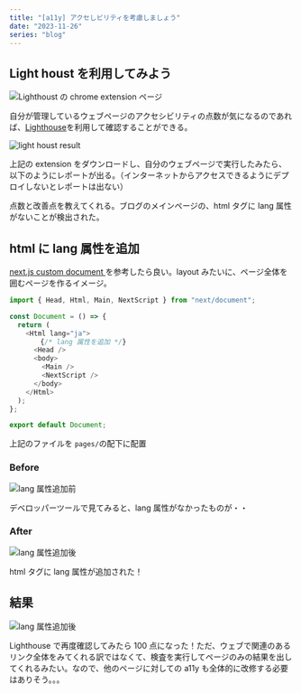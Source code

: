 ```yaml
---
title: "[a11y] アクセしビリティを考慮しましょう"
date: "2023-11-26"
series: "blog"
---
```


## Light houst を利用してみよう

![Lighthoust の chrome extension ページ](/images/posts/a11y-5.png)

自分が管理しているウェブページのアクセシビリティの点数が気になるのであれば、[Lighthouse](https://chromewebstore.google.com/detail/lighthouse/blipmdconlkpinefehnmjammfjpmpbjk?hl=ja&pli=1)を利用して確認することができる。

![light houst result](/images/posts/a11y-1.png)

上記の extension をダウンロードし、自分のウェブページで実行したみたら、以下のようにレポートが出る。（インターネットからアクセスできるようにデプロイしないとレポートは出ない）

点数と改善点を教えてくれる。ブログのメインページの、html タグに lang 属性がないことが検出された。

## html に lang 属性を追加

[ next.js custom document ](https://nextjs.org/docs/pages/building-your-application/routing/custom-document)を参考したら良い。layout みたいに、ページ全体を囲むページを作るイメージ。

```ts
import { Head, Html, Main, NextScript } from "next/document";

const Document = () => {
  return (
    <Html lang="ja">
      　{/* lang 属性を追加 */}
      <Head />
      <body>
        <Main />
        <NextScript />
      </body>
    </Html>
  );
};

export default Document;
```

上記のファイルを `pages/`の配下に配置

### Before

![lang 属性追加前](/images/posts/a11y-2.png)

デベロッパーツールで見てみると、lang 属性がなかったものが・・

### After

![lang 属性追加後](/images/posts/a11y-3.png)

html タグに lang 属性が追加された！

## 結果

![lang 属性追加後](/images/posts/a11y-4.png)

Lighthouse で再度確認してみたら 100 点になった！ただ、ウェブで関連のあるリンク全体をみてくれる訳ではなくて、検査を実行してページのみの結果を出してくれるみたい。なので、他のページに対しての a11y も全体的に改修する必要はありそう。。。
